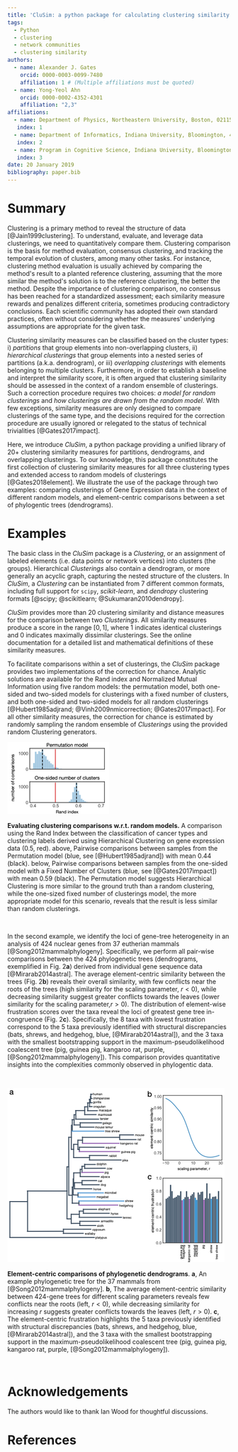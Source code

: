 ```yaml
---
title: 'CluSim: a python package for calculating clustering similarity'
tags:
  - Python
  - clustering
  - network communities
  - clustering similarity
authors:
  - name: Alexander J. Gates
    orcid: 0000-0003-0099-7480
    affiliation: 1 # (Multiple affiliations must be quoted)
  - name: Yong-Yeol Ahn
    orcid: 0000-0002-4352-4301
    affiliation: "2,3"
affiliations:
  - name: Department of Physics, Northeastern University, Boston, 02115, USA
   index: 1
  - name: Department of Informatics, Indiana University, Bloomington, 47408, USA
   index: 2
  - name: Program in Cognitive Science, Indiana University, Bloomington, 47408, USA
   index: 3
date: 20 January 2019
bibliography: paper.bib
---
```


# Summary


Clustering is a primary method to reveal the structure of data [@Jain1999clustering]. To understand, evaluate, and leverage data clusterings, we need to quantitatively compare them. Clustering comparison is the basis for method evaluation, consensus clustering, and tracking the temporal evolution of clusters, among many other tasks. For instance, clustering method evaluation is usually achieved by comparing the method's result to a planted reference clustering, assuming that the more similar the method's solution is to the reference clustering, the better the method. Despite the importance of clustering comparison, no consensus has been reached for a standardized assessment; each similarity measure rewards and penalizes different criteria, sometimes producing contradictory conclusions. Each scientific community has adopted their own standard practices, often without considering whether the measures' underlying assumptions are appropriate for the given task.




Clustering similarity measures can be classified based on the cluster types: i) *partitions* that group elements into non-overlapping clusters, ii) *hierarchical clusterings* that group elements into a nested series of partitions (a.k.a. dendrogram), or iii) *overlapping clusterings* with elements belonging to multiple clusters. Furthermore, in order to establish a baseline and interpret the similarity score, it is often argued that clustering similarity should be assessed in the context of a random ensemble of clusterings. Such a correction procedure requires two choices: *a model for random clusterings* and *how clusterings are drawn from the random model*. With few exceptions, similarity measures are only designed to compare clusterings of the same type, and the decisions required for the correction procedure are usually ignored or relegated to the status of technical trivialities [@Gates2017impact].




Here, we introduce *CluSim*, a python package providing a unified library of 20+ clustering similarity measures for partitions, dendrograms, and overlapping clusterings. To our knowledge, this package constitutes the first collection of clustering similarity measures for all three clustering types and extended access to random models of clusterings [@Gates2018element]. We illustrate the use of the package through two examples: comparing clusterings of Gene Expression data in the context of different random models, and element-centric comparisons between a set of phylogentic trees (dendrograms).





# Examples

The basic class in the *CluSim* package is a *Clustering*, or an assignment of labeled elements (i.e. data points or network vertices) into clusters (the groups). Hierarchical *Clusterings* also contain a dendrogram, or more generally an acyclic graph, capturing the nested structure of the clusters. In *CluSim*, a *Clustering* can be instantiated from 7 different common formats, including full support for `scipy`, *scikit-learn*, and *dendropy* clustering formats [@scipy; @scikitlearn; @Sukumaran2010dendropy].



*CluSim* provides more than 20 clustering similarity and distance measures for the comparison between two *Clusterings*. All similarity measures produce a score in the range $[0,1]$, where $1$ indicates identical clusterings and $0$ indicates maximally dissimilar clusterings. See the online documentation for a detailed list and mathematical definitions of these similarity measures.




To facilitate comparisons within a set of clusterings, the *CluSim* package provides two implementations of the correction for chance. Analytic solutions are available for the Rand index and Normalized Mutual Information using five random models: the permutation model, both one-sided and two-sided models for clusterings with a fixed number of clusters, and both one-sided and two-sided models for all random clusterings [@Hubert1985adjrand; @Vinh2009nmicorrection; @Gates2017impact]. For all other similarity measures, the correction for chance is estimated by randomly sampling the random ensemble of *Clusterings* using the provided random Clustering generators.


![Evaluating clustering comparisons w.r.t. random models.](paperfigures/CluSimFig1.png)

**Evaluating clustering comparisons w.r.t. random models.** A comparison using the Rand Index between the classification of cancer types and clustering labels derived using Hierarchical Clustering on gene expression data ($0.5$, red). above, Pairwise comparisons between samples from the Permutation model (blue, see [@Hubert1985adjrand]) with mean $0.44$ (black). below, Pairwise comparisons between samples from the one-sided model with a Fixed Number of Clusters (blue, see [@Gates2017impact]) with mean $0.59$ (black). The Permutation model suggests Hierarchical Clustering is more similar to the ground truth than a random clustering, while the one-sized fixed number of clusterings model, the more appropriate model for this scenario, reveals that the result is less similar than random clusterings.

&nbsp;

In the second example, we identify the loci of gene-tree heterogeneity in an analysis of $424$ nuclear genes from $37$ eutherian mammals [@Song2012mammalphylogeny]. Specifically, we perform all pair-wise comparisons between the $424$ phylogenetic trees (dendrograms, exemplified in Fig. 2**a**) derived from individual gene sequence data [@Mirarab2014astral]. The average element-centric similarity between the trees (Fig. 2**b**) reveals their overall similarity, with few conflicts near the roots of the trees (high similarity for the scaling parameter, $r<0$), while decreasing similarity suggest greater conflicts towards the leaves (lower similarity for the scaling parameter,$r>0$). The distribution of element-wise frustration scores over the taxa reveal the loci of greatest gene tree in-congruence (Fig. 2**c**). Specifically, the 8 taxa with lowest frustration correspond to the 5 taxa previously identified with structural discrepancies (bats, shrews, and hedgehog, blue, [@Mirarab2014astral]), and the 3 taxa with the smallest bootstrapping support in the maximum-pseudolikelihood coalescent tree (pig, guinea pig, kangaroo rat, purple, [@Song2012mammalphylogeny]). This comparison provides quantitative insights into the complexities commonly observed in phylogentic data.

&nbsp;

![Element-centric comparisons of phylogenetic dendrograms.](paperfigures/CluSimFig2.png)

**Element-centric comparisons of phylogenetic dendrograms**. **a**, An example phylogenetic tree for the $37$ mammals from [@Song2012mammalphylogeny]. **b**, The average element-centric similarity between $424$-gene trees for different scaling parameters reveals few conflicts near the roots (left, $r<0$), while decreasing similarity for increasing $r$ suggests greater conflicts towards the leaves (left, $r>0$). **c**, The element-centric frustration highlights the 5 taxa previously identified with structural discrepancies (bats, shrews, and hedgehog, blue, [@Mirarab2014astral]), and the 3 taxa with the smallest bootstrapping support in the maximum-pseudolikelihood coalescent tree (pig, guinea pig, kangaroo rat, purple, [@Song2012mammalphylogeny]).

&nbsp;

# Acknowledgements
The authors would like to thank Ian Wood for thoughtful discussions.

# References

